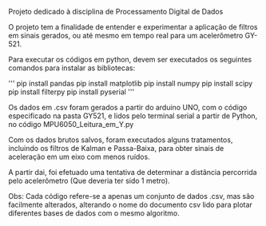 Projeto dedicado à disciplina de Processamento Digital de Dados

O projeto tem a finalidade de entender e experimentar a aplicação de filtros em sinais gerados, ou até mesmo em tempo real para um acelerômetro GY-521.

Para executar os códigos em python, devem ser executados os seguintes comandos para instalar as bibliotecas:

'''
pip install pandas
pip install matplotlib
pip install numpy
pip install scipy
pip install filterpy
pip install pyserial
'''

Os dados em .csv foram gerados a partir do arduino UNO, com o código especificado na pasta GY521, e lidos pelo terminal serial a partir de Python, no código MPU6050_Leitura_em_Y.py

Com os dados brutos salvos, foram executados alguns tratamentos, incluindo os filtros de Kalman e Passa-Baixa, para obter sinais de aceleração em um eixo com menos ruídos.

A partir dai, foi efetuado uma tentativa de determinar a distância percorrida pelo acelerômetro (Que deveria ter sido 1 metro). 

Obs: Cada código refere-se a apenas um conjunto de dados .csv, mas são facilmente alterados, alterando o nome do documento csv lido para plotar diferentes bases de dados com o mesmo algoritmo.
